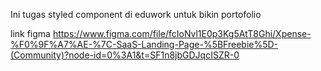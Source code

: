 Ini tugas styled component di eduwork untuk bikin portofolio

link figma https://www.figma.com/file/fcIoNvl1E0p3Kg5AtT8Ghi/Xpense-%F0%9F%A7%AE-%7C-SaaS-Landing-Page-%5BFreebie%5D-(Community)?node-id=0%3A1&t=SF1n8jbGDJqcISZR-0